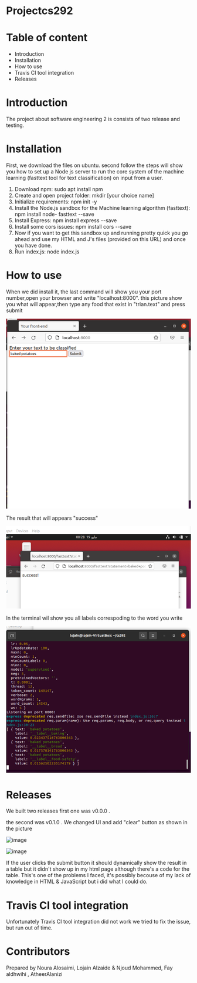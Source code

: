 # Projectcs292
# Table of content
- Introduction
- Installation
- How to use
- Travis CI tool integration
- Releases

# Introduction
The project about software engineering 2 is consists of two release and testing. 
# Installation
First, we download the  files on ubuntu. second follow the steps will show you how to set up a Node js server to run the core system of the machine learning (fasttext tool for text classification) on input from a user.
1.	Download npm: sudo apt install npm
2.	Create and open project folder: mkdir [your choice name]
3.	Initialize requirements: npm init -y
4.	Install the Node.js sandbox for the Machine learning algorithm (fasttext): npm install node- fasttext --save
5.	Install Express: npm install express --save
6.	Install some cors issues: npm install cors --save
7.	Now if you want to get this sandbox up and running pretty quick you go ahead and use my HTML and J's files (provided on this URL) and once you have done.
8.	Run index.js: node index.js

# How to use 
When we did install it, the last command will show you your port number,open your browser and write "localhost:8000". 
this picture show you what will appear,then type any food that exist in "trian.text" and press submit

![](cscl.png)

The result that will appears "success"

![](cssu.png)


In the terminal wil show you all labels correspoding to the word you write

![](cstr.png)
# Releases
We built two releases first one was v0.0.0 .

the second was v0.1.0 .
We changed UI and add "clear" button as shown in the picture

![image](https://user-images.githubusercontent.com/106355618/170608495-50720b4e-7bb4-441b-b628-df4b5d2e2163.png)


![image](https://user-images.githubusercontent.com/106355618/170609135-8b4021fb-d1be-4e27-8acd-bb9397ee98fb.png)


If the user clicks the submit button it should dynamically show the result in a table but it didn't show up in my html page although there's a code for the table. This's one of the problems I faced, it's possibly becouse of my lack of knowledge in HTML & JavaScript but i did what I could do.

# Travis CI tool integration
Unfortunately Travis CI tool integration did not work we tried to fix the issue, but run out of time.
# Contributors
Prepared by Noura Alosaimi, Lojain Alzaide & Njoud Mohammed, Fay aldhwihi , AtheerAlanizi
